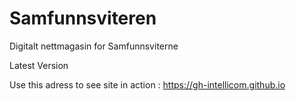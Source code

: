 # Samfunnsviteren
Digitalt nettmagasin for Samfunnsviterne

Latest Version

Use this adress to see site in action : 
https://gh-intellicom.github.io
